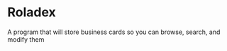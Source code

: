 Roladex
=======

A program that will store business cards so you can browse, search, and modify them